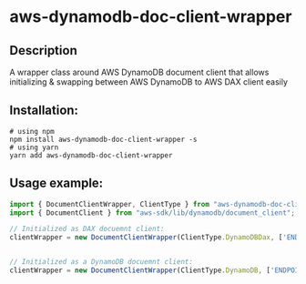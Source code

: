 # aws-dynamodb-doc-client-wrapper

## Description

A wrapper class around AWS DynamoDB document client that allows initializing & swapping between AWS DynamoDB to AWS DAX client easily

## Installation:
```shell
# using npm
npm install aws-dynamodb-doc-client-wrapper -s
# using yarn
yarn add aws-dynamodb-doc-client-wrapper
```

## Usage example:

```typescript
import { DocumentClientWrapper, ClientType } from "aws-dynamodb-doc-client-wrapper";
import { DocumentClient } from "aws-sdk/lib/dynamodb/document_client";

// Initialized as DAX docuemnt client:
clientWrapper = new DocumentClientWrapper(ClientType.DynamoDBDax, ['ENDPOINT'], '[REGION]', '[TIMEOUT]');


// Initialized as a DynamoDB docuemnt client:
clientWrapper = new DocumentClientWrapper(ClientType.DynamoDB, ['ENDPOINT'], '[REGION]', '[TIMEOUT]');
```
